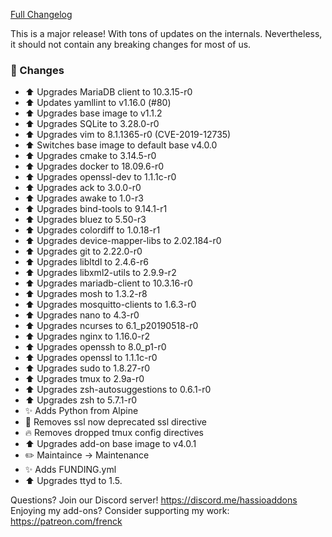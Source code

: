 [Full Changelog][changelog]

This is a major release! With tons of updates on the internals.
Nevertheless, it should not contain any breaking changes for most of us.

### 🔨 Changes

- :arrow_up: Upgrades MariaDB client to 10.3.15-r0
- :arrow_up: Updates yamllint to v1.16.0 (#80)
- :arrow_up: Upgrades base image to v1.1.2
- :arrow_up: Upgrades SQLite to 3.28.0-r0
- :arrow_up: Upgrades vim to 8.1.1365-r0 (CVE-2019-12735)
- :arrow_up: Switches base image to default base v4.0.0
- :arrow_up: Upgrades cmake to 3.14.5-r0
- :arrow_up: Upgrades docker to 18.09.6-r0
- :arrow_up: Upgrades openssl-dev to 1.1.1c-r0
- :arrow_up: Upgrades ack to 3.0.0-r0
- :arrow_up: Upgrades awake to 1.0-r3
- :arrow_up: Upgrades bind-tools to 9.14.1-r1
- :arrow_up: Upgrades bluez to 5.50-r3
- :arrow_up: Upgrades colordiff to 1.0.18-r1
- :arrow_up: Upgrades device-mapper-libs to 2.02.184-r0
- :arrow_up: Upgrades git to 2.22.0-r0
- :arrow_up: Upgrades libltdl to 2.4.6-r6
- :arrow_up: Upgrades libxml2-utils to 2.9.9-r2
- :arrow_up: Upgrades mariadb-client to 10.3.16-r0
- :arrow_up: Upgrades mosh to 1.3.2-r8
- :arrow_up: Upgrades mosquitto-clients to 1.6.3-r0
- :arrow_up: Upgrades nano to 4.3-r0
- :arrow_up: Upgrades ncurses to 6.1_p20190518-r0
- :arrow_up: Upgrades nginx to 1.16.0-r2
- :arrow_up: Upgrades openssh to 8.0_p1-r0
- :arrow_up: Upgrades openssl to 1.1.1c-r0
- :arrow_up: Upgrades sudo to 1.8.27-r0
- :arrow_up: Upgrades tmux to 2.9a-r0
- :arrow_up: Upgrades zsh-autosuggestions to 0.6.1-r0
- :arrow_up: Upgrades zsh to 5.7.1-r0
- :sparkles: Adds Python from Alpine
- :hammer: Removes ssl now deprecated ssl directive
- :fire: Removes dropped tmux config directives
- :arrow_up: Upgrades add-on base image to v4.0.1
- :pencil2: Maintaince -> Maintenance
- :sparkles: Adds FUNDING.yml
- :arrow_up: Upgrades ttyd to 1.5.

[changelog]: https://github.com/hassio-addons/addon-ssh/compare/v5.0.2...v6.0.0

Questions? Join our Discord server! https://discord.me/hassioaddons
Enjoying my add-ons? Consider supporting my work: https://patreon.com/frenck